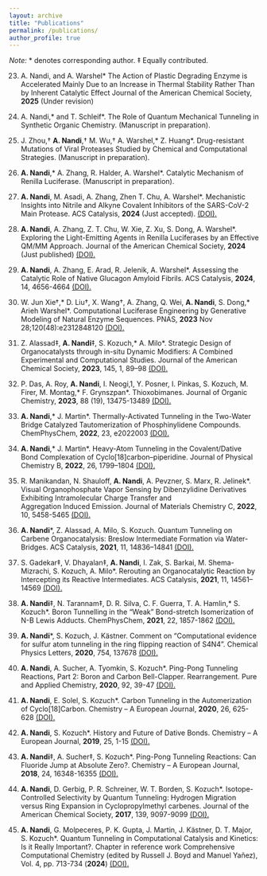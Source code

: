 ```yaml
---
layout: archive
title: "Publications"
permalink: /publications/
author_profile: true
---
```


_Note:_ * denotes corresponding author. ‡ Equally contributed. 

23. A. Nandi, and A. Warshel*
    The Action of Plastic Degrading Enzyme is Accelerated Mainly Due to an Increase in Thermal Stability Rather Than by        Inherent Catalytic Effect
    Journal of the American Chemical Society, __2025__ (Under revision)

22. A. Nandi,* and T. Schleif*. 
    The Role of Quantum Mechanical Tunneling in Synthetic Organic Chemistry.
    (Manuscript in preparation).
    
21. J. Zhou,† __A. Nandi__,† M. Wu,† A. Warshel,* Z. Huang*. 
    Drug-resistant Mutations of Viral Proteases Studied by Chemical and Computational Strategies.
    (Manuscript in preparation).

20. __A. Nandi__,* A. Zhang, R. Halder, A. Warshel*.
    Catalytic Mechanism of Renilla Luciferase.
    (Manuscript in preparation).

19. __A. Nandi__, M. Asadi, A. Zhang, Zhen T. Chu, A. Warshel*.
    Mechanistic Insights into Nitrile and Alkyne Covalent Inhibitors of the SARS-CoV-2 Main Protease.
    ACS Catalysis, __2024__ (Just accepted). [(DOI).](https://pubs.acs.org/doi/abs/10.1021/acscatal.4c06020)
    
18. __A. Nandi__, A. Zhang, Z. T. Chu, W. Xie, Z. Xu, S. Dong, A. Warshel*.
    Exploring the Light-Emitting Agents in Renilla Luciferases by an Effective QM/MM Approach.
    Journal of the American Chemical Society, __2024__ (Just published) [(DOI).](https://pubs.acs.org/doi/10.1021/jacs.4c00963)  

17. __A. Nandi__, A. Zhang, E. Arad, R. Jelenik, A. Warshel*.
    Assessing the Catalytic Role of Native Glucagon Amyloid Fibrils.
    ACS Catalysis, __2024__, 14, 4656-4664 [(DOI).](https://pubs.acs.org/doi/10.1021/acscatal.4c00452)

16. W. Jun Xie†,* D. Liu†, X. Wang†, A. Zhang, Q. Wei, __A. Nandi__, S. Dong,* Arieh Warshel*.
    Computational Luciferase Engineering by Generative Modeling of Natural Enzyme Sequences.
    PNAS, __2023__ Nov 28;120(48):e2312848120 [(DOI).](https://www.pnas.org/doi/full/10.1073/pnas.2312848120)

15. Z. Alassad‡, __A. Nandi__‡, S. Kozuch,* A. Milo*.
    Strategic Design of Organocatalysts through in-situ Dynamic Modifiers: A Combined Experimental and Computational 
    Studies.
    Journal of the American Chemical Society, __2023__, 145, 1, 89–98 [(DOI).](https://pubs.acs.org/doi/abs/10.1021/jacs.2c08302)

14. P. Das, A. Roy, __A. Nandi__, I. Neogi,1, Y. Posner, I. Pinkas, S. Kozuch, M. Firer, M. Montag,* F. Grynszpan*. 
    Thioxobimanes.
    Journal of Organic Chemistry, __2023__, 88 (19), 13475-13489 [(DOI).](https://pubs.acs.org/doi/10.1021/acs.joc.3c00873)
   
13. __A. Nandi__,* J. Martin*.
    Thermally-Activated Tunneling in the Two-Water Bridge Catalyzed Tautomerization of Phosphinylidene Compounds.       
    ChemPhysChem, __2022__, 23, e2022003 [(DOI).](https://chemistry-europe.onlinelibrary.wiley.com/doi/10.1002/cphc.202200396) 

12. __A. Nandi__,* J. Martin*.
    Heavy-Atom Tunneling in the Covalent/Dative Bond Complexation of Cyclo[18]carbon–piperidine.
    Journal of Physical Chemistry B, __2022__, 26, 1799–1804 [(DOI).](https://pubs.acs.org/doi/10.1021/acs.jpcb.2c00218)

11. R. Manikandan, N. Shauloff, __A. Nandi__, A. Pevzner, S. Marx, R. Jelinek*.
    Visual Organophosphate Vapor Sensing by Dibenzylidine Derivatives Exhibiting Intramolecular Charge Transfer and    
    Aggregation Induced Emission.
    Journal of Materials Chemistry C, __2022__, 10, 5458-5465 [(DOI).](https://pubs.rsc.org/en/content/articlelanding/2022/tc/d1tc05566f)
    
10. __A. Nandi__*, Z. Alassad, A. Milo, S. Kozuch.
    Quantum Tunneling on Carbene Organocatalysis: Breslow Intermediate Formation via Water-Bridges.
    ACS Catalysis, __2021__, 11, 14836–14841 [(DOI).](https://pubs.acs.org/doi/10.1021/acscatal.1c04475)

 9. S. Gadekar‡, V. Dhayalan‡, __A. Nandi__, I. Zak, S. Barkai, M. Shema-Mizrachi, S. Kozuch, A. Milo*.
    Rerouting an Organocatalytic Reaction by Intercepting its Reactive Intermediates.
    ACS Catalysis, __2021__, 11, 14561–14569 [(DOI).](https://pubs.acs.org/doi/10.1021/acscatal.1c04583)
    
 8. __A. Nandi__‡, N. Tarannam‡, D. R. Silva, C. F. Guerra, T. A. Hamlin,* S. Kozuch*.
    Boron Tunnelling in the “Weak” Bond-stretch Isomerization of N-B Lewis Adducts.
    ChemPhysChem, __2021__, 22, 1857-1862 [(DOI).](https://chemistry-europe.onlinelibrary.wiley.com/doi/10.1002/cphc.202100505)

 7. __A. Nandi__*, S. Kozuch, J. Kästner.
    Comment on “Computational evidence for sulfur atom tunneling in the ring flipping reaction of S4N4”.
    Chemical Physics Letters, __2020__, 754, 137678 [(DOI).](https://www.sciencedirect.com/science/article/pii/S0009261420305935)

 6. __A. Nandi__, A. Sucher, A. Tyomkin, S. Kozuch*.
    Ping-Pong Tunneling Reactions, Part 2: Boron and Carbon Bell-Clapper. 
    Rearrangement. Pure and Applied Chemistry, __2020__, 92, 39-47 [(DOI).](https://www.degruyter.com/document/doi/10.1515/pac-2019-0401/html)
     
 5. __A. Nandi__, E. Solel, S. Kozuch*.
    Carbon Tunneling in the Automerization of Cyclo[18]Carbon.
    Chemistry – A European Journal, __2020__, 26, 625-628 [(DOI).](https://chemistry-europe.onlinelibrary.wiley.com/doi/10.1002/chem.201904929)
     
 4. __A. Nandi__, S. Kozuch*.
    History and Future of Dative Bonds.
    Chemistry – A European Journal, __2019__, 25, 1-15 [(DOI).](https://chemistry-europe.onlinelibrary.wiley.com/doi/10.1002/chem.201903736)

 3. __A. Nandi__‡, A. Sucher‡, S. Kozuch*.
    Ping-Pong Tunneling Reactions: Can Fluoride Jump at Absolute Zero?.
    Chemistry – A European Journal, __2018__, 24, 16348-16355 [(DOI).](https://chemistry-europe.onlinelibrary.wiley.com/doi/10.1002/chem.201802782)
   
 2. __A. Nandi__, D. Gerbig, P. R. Schreiner, W. T. Borden, S. Kozuch*.
    Isotope-Controlled Selectivity by Quantum Tunneling: Hydrogen Migration versus Ring Expansion in Cyclopropylmethyl 
    carbenes.
    Journal of the American Chemical Society, __2017__, 139, 9097-9099 [(DOI).](https://pubs.acs.org/doi/full/10.1021/jacs.7b04593)

 1. __A. Nandi__, G. Molpeceres, P. K. Gupta, J. Martin, J. Kästner, D. T. Major, S. Kozuch*.
    Quantum Tunneling in Computational Catalysis and Kinetics: Is it Really Important?.
    Chapter in reference work Comprehensive Computational Chemistry (edited by Russell J. Boyd and Manuel Yañez), Vol. 4, 
    pp. 713-734 (__2024__) [(DOI).](https://www.sciencedirect.com/science/article/pii/B9780128219782000209?via%3Dihub)

 

